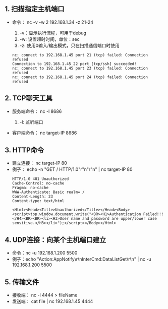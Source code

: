 
## 1. 扫描指定主机端口
- 命令： nc -v -w 2 192.168.1.34 -z 21-24
    1. -v：显示执行流程，可用于debug
    2. -w: 设置超时时间，单位：sec
    3. -z: 使用0输入/输出模式，只在扫描通信端口时使用
    
    ```
    nc: connect to 192.168.1.45 port 21 (tcp) failed: Connection refused
    Connection to 192.168.1.45 22 port [tcp/ssh] succeeded!
    nc: connect to 192.168.1.45 port 23 (tcp) failed: Connection refused
    nc: connect to 192.168.1.45 port 24 (tcp) failed: Connection refused
    ```

## 2. TCP聊天工具
- 服务端命令： nc -l 8686
    1. -l: 监听端口

- 客户端命令： nc target-IP 8686

## 3. HTTP命令
- 建立连接： nc target-IP 80
- 例子： echo -n "GET / HTTP/1.0"r"n"r"n" | nc target-IP 80
    ```
    HTTP/1.0 401 Unauthorized
    Cache-Control: no-cache
    Pragma: no-cache
    WWW-Authenticate: Basic realm= /
    Content-Length: 23
    Content-type: text/html

    <Html><Head><Title>Unauthorized</Title></Head><Body><script>top.window.document.write("<BR><H1>Authentication Failed!!!</H4><BR><BR><li><H3>User name and password are upper/lower case sensitive.</H3></li>");</script></Body></Html>
    ```

## 4. UDP连接：向某个主机端口建立
- 命令：nc -u 192.168.1.200 5500
- 例子：echo "Action:AppNotify\r\nInterCmd:DataListGet\r\n" | nc -u 192.168.1.200 5500

## 5. 传输文件
- 接收端： nc -l 4444 > fileName
- 发送端： cat file | nc 192.168.1.45 4444


